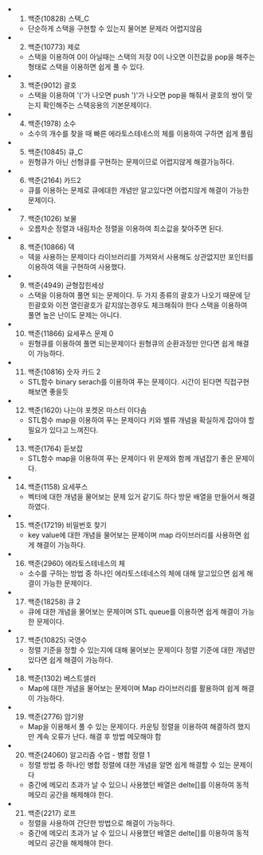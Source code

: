 - 1. 백준(10828) 스택_C
    - 단순하게 스택을 구현할 수 있는지 물어본 문제라 어렵지않음
- 2. 백준(10773) 제로
    - 스택을 이용하여 0이 아닐때는 스택의 저장 0이 나오면 이전값을 pop을 해주는 형태로 스택을 이용하면 쉽게 풀 수 있다.
- 3. 백준(9012) 괄호
    - 스택을 이용하여 '('가 나오면 push ')'가 나오면 pop을 해줘서 괄호의 쌍이 맞는지 확인해주는 스택응용의 기본문제이다.
- 4. 백준(1978) 소수
    - 소수의 개수를 찾을 때 빠른 에라토스테네스의 체를 이용하여 구하면 쉽게 풀림
- 5. 백준(10845) 큐_C
    - 원형큐가 아닌 선형큐를 구현하는 문제이므로 어렵지않게 해결가능하다.
- 6. 백준(2164) 카드2
    - 큐를 이용하는 문제로 큐에대한 개념만 알고있다면 어렵지않게 해결이 가능한 문제이다.
- 7. 백준(1026) 보물
    - 오름차순 정렬과 내림차순 정렬을 이용하여 최소값을 찾아주면 된다.
- 8. 백준(10866) 덱
    - 덱을 사용하는 문제이다 라이브러리를 가져와서 사용해도 상관없지만 포인터를 이용하여 덱을 구현하여 사용했다.
- 9. 백준(4949) 균형잡힌세상
    - 스택을 이용하여 풀면 되는 문제이다. 두 가지 종류의 괄호가 나오기 때문에 닫힌괄호와 이전 열린괄호가 같지않는경우도 체크해줘야 한다 스택을 이용하여 풀면 높은 난이도 문제는 아니다.
- 10. 백준(11866) 요세푸스 문제 0
    - 원형큐를 이용하여 풀면 되는문제이다 원형큐의 순환과정만 안다면 쉽게 해결이 가능하다.
- 11. 백준(10816) 숫자 카드 2
    - STL함수 binary serach를 이용하여 푸는 문제이다. 시간이 된다면 직접구현해보면 좋을듯
- 12. 백준(1620) 나는야 포켓몬 마스터 이다솜
    - STL함수 map을 이용하여 푸는 문제이다 키와 밸류 개념을 확실하게 잡아야 할 필요가 있다고 느껴진다.
- 13. 백준(1764) 듣보잡
    - STL함수 map을 이용하여 푸는 문제이다 위 문제와 함께 개념잡기 좋은 문제이다.
- 14. 백준(1158) 요세푸스
    - 벡터에 대한 개념을 물어보는 문제 있거 같기도 하다 방문 배열을 만들어서 해결하였다.
- 15. 백준(17219) 비밀번호 찾기
    - key value에 대한 개념을 물어보는 문제이며 map 라이브러리를 사용하면 쉽게 해결이 가능하다.
- 16. 백준(2960) 에라토스테네스의 체
    - 소수를 구하는 방법 중 하나인 에라토스테네스의 체에 대해 알고있으면 쉽게 해결이 가능한 문제이다.
- 17. 백준(18258) 큐 2
    - 큐에 대한 개념을 물어보는 문제이며 STL queue를 이용하면 쉽게 해결이 가능한 문제이다.
- 17. 백준(10825) 국영수
    - 정렬 기준을 정할 수 있는지에 대해 물어보는 문제이다 정렬 기준에 대한 개념만 있다면 쉽게 해결이 가능하다.
- 18. 백준(1302) 베스트셀러
    - Map에 대한 개념을 물어보는 문제이며 Map 라이브러리를 활용하여 쉽게 해결이 가능하다.
- 19. 백준(2776) 암기왕
    - Map을 이용해서 풀 수 있는 문제이다. 카운팅 정렬을 이용하여 해결하려 했지만 계속 오류가 난다. 해결 후 방법 메모해야 함
- 20. 백준(24060) 알고리즘 수업 - 병합 정렬 1
    - 정렬 방법 중 하나인 병합 정렬에 대한 개념을 알면 쉽게 해결할 수 있는 문제이다
    - 중간에 메모리 초과가 날 수 있으니 사용했던 배열은 delte[]를 이용하여 동적 메모리 공간을 해제해야 한다.
- 21. 백준(2217) 로프
    - 정렬을 사용하여 간단한 방법으로 해결이 가능하다.
    - 중간에 메모리 초과가 날 수 있으니 사용했던 배열은 delte[]를 이용하여 동적 메모리 공간을 해제해야 한다.